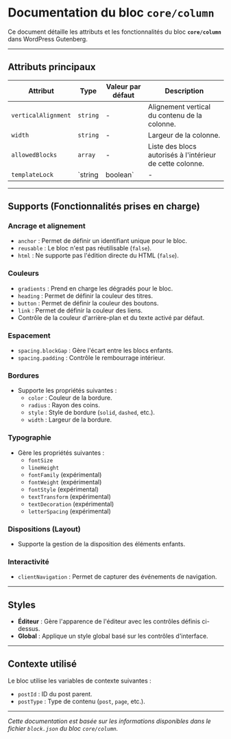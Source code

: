 # Documentation du bloc `core/column`

Ce document détaille les attributs et les fonctionnalités du bloc **`core/column`** dans WordPress Gutenberg.

---

## Attributs principaux

| **Attribut**           | **Type**           | **Valeur par défaut** | **Description**                                                                                       |
|-------------------------|--------------------|------------------------|-------------------------------------------------------------------------------------------------------|
| `verticalAlignment`     | `string`          | -                      | Alignement vertical du contenu de la colonne.                                                        |
| `width`                 | `string`          | -                      | Largeur de la colonne.                                                                                |
| `allowedBlocks`         | `array`           | -                      | Liste des blocs autorisés à l'intérieur de cette colonne.                                            |
| `templateLock`          | `string | boolean`| -                      | Contrôle le verrouillage de l'édition (`all`, `insert`, `contentOnly`, ou `false`).                 |

---

## Supports (Fonctionnalités prises en charge)

### **Ancrage et alignement**
- `anchor` : Permet de définir un identifiant unique pour le bloc.
- `reusable` : Le bloc n'est pas réutilisable (`false`).
- `html` : Ne supporte pas l'édition directe du HTML (`false`).

### **Couleurs**
- `gradients` : Prend en charge les dégradés pour le bloc.
- `heading` : Permet de définir la couleur des titres.
- `button` : Permet de définir la couleur des boutons.
- `link` : Permet de définir la couleur des liens.
- Contrôle de la couleur d'arrière-plan et du texte activé par défaut.

### **Espacement**
- `spacing.blockGap` : Gère l'écart entre les blocs enfants.
- `spacing.padding` : Contrôle le rembourrage intérieur.

### **Bordures**
- Supporte les propriétés suivantes :
  - `color` : Couleur de la bordure.
  - `radius` : Rayon des coins.
  - `style` : Style de bordure (`solid`, `dashed`, etc.).
  - `width` : Largeur de la bordure.

### **Typographie**
- Gère les propriétés suivantes :
  - `fontSize`
  - `lineHeight`
  - `fontFamily` (expérimental)
  - `fontWeight` (expérimental)
  - `fontStyle` (expérimental)
  - `textTransform` (expérimental)
  - `textDecoration` (expérimental)
  - `letterSpacing` (expérimental)

### **Dispositions (Layout)**
- Supporte la gestion de la disposition des éléments enfants.

### **Interactivité**
- `clientNavigation` : Permet de capturer des événements de navigation.

---

## Styles

- **Éditeur** : Gère l'apparence de l'éditeur avec les contrôles définis ci-dessus.
- **Global** : Applique un style global basé sur les contrôles d'interface.

---

## Contexte utilisé

Le bloc utilise les variables de contexte suivantes :
- `postId` : ID du post parent.
- `postType` : Type de contenu (`post`, `page`, etc.).

---

*Cette documentation est basée sur les informations disponibles dans le fichier `block.json` du bloc `core/column`.*
